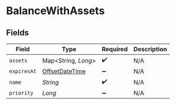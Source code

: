 # BalanceWithAssets


## Fields

| Field                                                                                     | Type                                                                                      | Required                                                                                  | Description                                                                               |
| ----------------------------------------------------------------------------------------- | ----------------------------------------------------------------------------------------- | ----------------------------------------------------------------------------------------- | ----------------------------------------------------------------------------------------- |
| `assets`                                                                                  | Map<String, *Long*>                                                                       | :heavy_check_mark:                                                                        | N/A                                                                                       |
| `expiresAt`                                                                               | [OffsetDateTime](https://docs.oracle.com/javase/8/docs/api/java/time/OffsetDateTime.html) | :heavy_minus_sign:                                                                        | N/A                                                                                       |
| `name`                                                                                    | *String*                                                                                  | :heavy_check_mark:                                                                        | N/A                                                                                       |
| `priority`                                                                                | *Long*                                                                                    | :heavy_minus_sign:                                                                        | N/A                                                                                       |